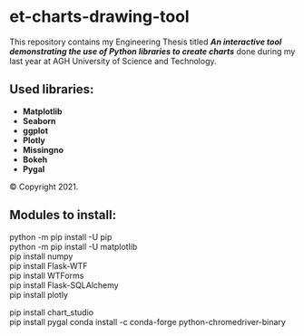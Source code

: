 # et-charts-drawing-tool
This repository contains my Engineering Thesis titled **_An interactive tool demonstrating the use of Python libraries to create charts_** done during my last year at AGH University of Science and Technology.


## Used libraries:
+ **Matplotlib**
+ **Seaborn**
+ **ggplot**
+ **Plotly**
+ **Missingno**
+ **Bokeh**
+ **Pygal**

© Copyright 2021.

## Modules to install:
python -m pip install -U pip  
python -m pip install -U matplotlib  
pip install numpy  
pip install Flask-WTF  
pip install WTForms  
pip install Flask-SQLAlchemy  
pip install plotly


pip install chart_studio  
pip install pygal
conda install -c conda-forge python-chromedriver-binary 